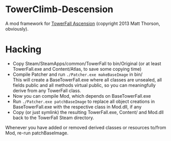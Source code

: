 TowerClimb-Descension
=====================

A mod framework for [TowerFall Ascension](http://www.towerfall-game.com/) (copyright 2013 Matt Thorson, obviously).

Hacking
=======

* Copy Steam/SteamApps/common/TowerFall to bin/Original (or at least TowerFall.exe and Content/Atlas, to save some copying time)
* Compile Patcher and run `./Patcher.exe makeBaseImage` in bin/  
  This will create a BaseTowerFall.exe where all classes are unsealed, all fields public and all methods virtual public, so you can meaningfully derive from any TowerFall class.
* Now you can compile Mod, which depends on BaseTowerFall.exe
* Run `./Patcher.exe patchBaseImage` to replace all object creations in BaseTowerFall.exe with the respective class in Mod.dll, if any
* Copy (or just symlink) the resulting TowerFall.exe, Content/ and Mod.dll back to the TowerFall Steam directory.

Whenever you have added or removed derived classes or resources to/from Mod, re-run patchBaseImage.
